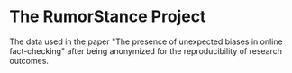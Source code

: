 # The RumorStance Project
The data used in the paper "The presence of unexpected biases in online fact-checking" after being anonymized for the reproducibility of research outcomes.
